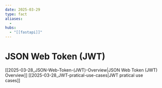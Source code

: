 ```yaml
---
date: 2025-03-29
type: fact
aliases:
  -
hubs:
  - "[[fastapi]]"
---
```


# JSON Web Token (JWT)
[[2025-03-28_JSON-Web-Token-(JWT)-Overview|JSON Web Token (JWT) Overview]]
[[2025-03-28_JWT-pratical-use-cases|JWT pratical use cases]]

